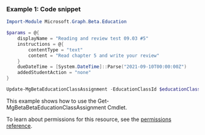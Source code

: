 ### Example 1: Code snippet

```powershellImport-Module Microsoft.Graph.Beta.Education

$params = @{
	displayName = "Reading and review test 09.03 #5"
	instructions = @{
		contentType = "text"
		content = "Read chapter 5 and write your review"
	}
	dueDateTime = [System.DateTime]::Parse("2021-09-10T00:00:00Z")
	addedStudentAction = "none"
}

Update-MgBetaEducationClassAssignment -EducationClassId $educationClassId -EducationAssignmentId $educationAssignmentId -BodyParameter $params
```
This example shows how to use the Get-MgBetaBetaEducationClassAssignment Cmdlet.
To learn about permissions for this resource, see the [permissions reference](/graph/permissions-reference).

